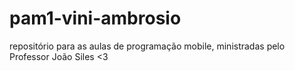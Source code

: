 # pam1-vini-ambrosio
repositório para as aulas de programação mobile, ministradas pelo Professor João Siles &lt;3
